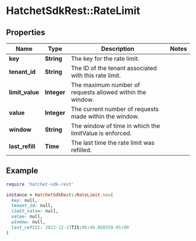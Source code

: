 # HatchetSdkRest::RateLimit

## Properties

| Name | Type | Description | Notes |
| ---- | ---- | ----------- | ----- |
| **key** | **String** | The key for the rate limit. |  |
| **tenant_id** | **String** | The ID of the tenant associated with this rate limit. |  |
| **limit_value** | **Integer** | The maximum number of requests allowed within the window. |  |
| **value** | **Integer** | The current number of requests made within the window. |  |
| **window** | **String** | The window of time in which the limitValue is enforced. |  |
| **last_refill** | **Time** | The last time the rate limit was refilled. |  |

## Example

```ruby
require 'hatchet-sdk-rest'

instance = HatchetSdkRest::RateLimit.new(
  key: null,
  tenant_id: null,
  limit_value: null,
  value: null,
  window: null,
  last_refill: 2022-12-13T15:06:48.888358-05:00
)
```

